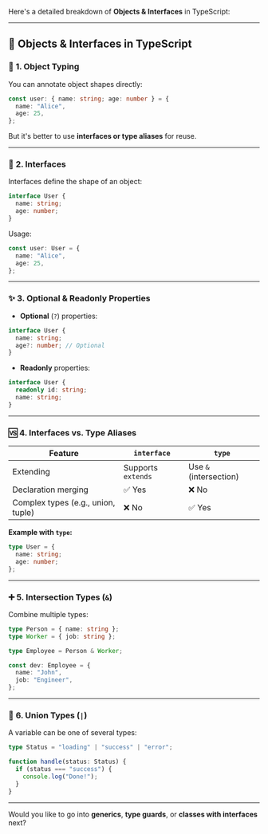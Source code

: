 Here's a detailed breakdown of **Objects & Interfaces** in TypeScript:

---

## 🧱 **Objects & Interfaces in TypeScript**

### 🧩 **1. Object Typing**

You can annotate object shapes directly:

```ts
const user: { name: string; age: number } = {
  name: "Alice",
  age: 25,
};
```

But it's better to use **interfaces or type aliases** for reuse.

---

### 🧾 **2. Interfaces**

Interfaces define the shape of an object:

```ts
interface User {
  name: string;
  age: number;
}
```

Usage:

```ts
const user: User = {
  name: "Alice",
  age: 25,
};
```

---

### ✨ **3. Optional & Readonly Properties**

* **Optional** (`?`) properties:

```ts
interface User {
  name: string;
  age?: number; // Optional
}
```

* **Readonly** properties:

```ts
interface User {
  readonly id: string;
  name: string;
}
```

---

### 🆚 **4. Interfaces vs. Type Aliases**

| Feature                            | `interface`        | `type`                 |
| ---------------------------------- | ------------------ | ---------------------- |
| Extending                          | Supports `extends` | Use `&` (intersection) |
| Declaration merging                | ✅ Yes              | ❌ No                   |
| Complex types (e.g., union, tuple) | ❌ No               | ✅ Yes                  |

**Example with `type`:**

```ts
type User = {
  name: string;
  age: number;
};
```

---

### ➕ **5. Intersection Types (`&`)**

Combine multiple types:

```ts
type Person = { name: string };
type Worker = { job: string };

type Employee = Person & Worker;

const dev: Employee = {
  name: "John",
  job: "Engineer",
};
```

---

### 🚦 **6. Union Types (`|`)**

A variable can be one of several types:

```ts
type Status = "loading" | "success" | "error";

function handle(status: Status) {
  if (status === "success") {
    console.log("Done!");
  }
}
```

---

Would you like to go into **generics**, **type guards**, or **classes with interfaces** next?
